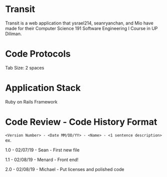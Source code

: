 # Transit
Transit is a web application that ysrael214, seanryanchan, and Mio have made for their Computer Science 191 Software Engineering I Course in UP Diliman.

# Code Protocols
Tab Size: 2 spaces


# Application Stack
Ruby on Rails Framework

# Code Review - Code History Format
`<Version Number> - <Date MM/DD/YY> - <Name> - <1 sentence description>`
  ex.

  1.0 - 02/07/19 - Sean - First new file

  1.1 - 02/08/19 - Menard - Front end!

  2.0 - 02/08/19 - Michael - Put licenses and polished code
